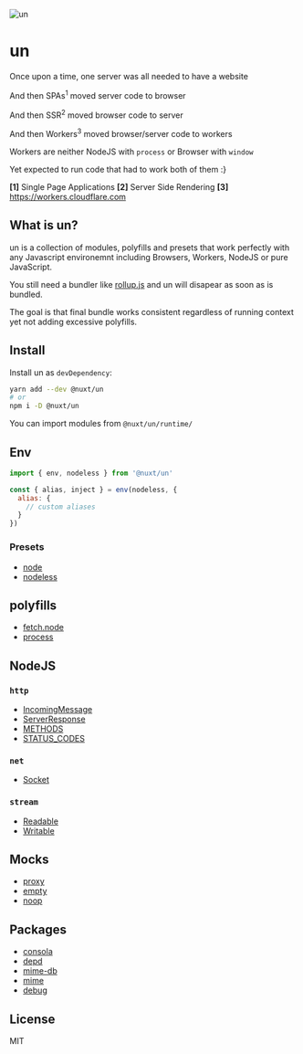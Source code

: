 ![un](https://user-images.githubusercontent.com/904724/101664001-a16a7980-3a4b-11eb-9801-3c873ed56a51.png)

# un

Once upon a time, one server was all needed to have a website

And then SPAs<sup>1</sup> moved server code to browser

And then SSR<sup>2</sup> moved browser code to server

And then Workers<sup>3</sup> moved browser/server code to workers

Workers are neither NodeJS with `process` or Browser with `window`

Yet expected to run code that had to work both of them :}

**[1]** Single Page Applications
**[2]**  Server Side Rendering
**[3]**  https://workers.cloudflare.com

## What is un?

un is a collection of modules, polyfills and presets that work perfectly with any Javascript environemnt
including Browsers, Workers, NodeJS or pure JavaScript.

You still need a bundler like [rollup.js](https://rollupjs.org) and un will disapear as soon as is bundled.

The goal is that final bundle works consistent regardless of running context yet not adding excessive polyfills.

## Install

Install un as `devDependency`:

```bash
yarn add --dev @nuxt/un
# or
npm i -D @nuxt/un
```

You can import modules from `@nuxt/un/runtime/`

## Env

```js
import { env, nodeless } from '@nuxt/un'

const { alias, inject } = env(nodeless, {
  alias: {
    // custom aliases
  }
})
```

### Presets

- [node](./src/presets/node.ts)
- [nodeless](./src/presets/nodeless.ts)

## polyfills

- [fetch.node](./src.runtime/polyfill/fetch.node.ts)
- [process](./src.runtime/polyfill/process.ts)

## NodeJS

### `http`

- [IncomingMessage](./src.runtime/node/http/request.ts)
- [ServerResponse](./src.runtime/node/http/request.ts)
- [METHODS](./src.runtime/node/http/consts.ts)
- [STATUS_CODES](./src.runtime/node/http/consts.ts)

### `net`

- [Socket](./src.runtime/node/net/socket.ts)

### `stream`

- [Readable](./src.runtime/node/stream/readable.ts)
- [Writable](./src.runtime/node/stream/writable.ts)

## Mocks

- [proxy](./src.runtime/mock/proxy.ts)
- [empty](./src.runtime/mock/empty.ts)
- [noop](./src.runtime/mock/noop.ts)

## Packages

- [consola](./src.runtime/npm/consola.ts)
- [depd](./src.runtime/npm/depd.ts)
- [mime-db](./src.runtime/npm/mime-db.ts)
- [mime](./src.runtime/npm/mime.ts)
- [debug](./src.runtime/npm/debug.ts)

## License

MIT
